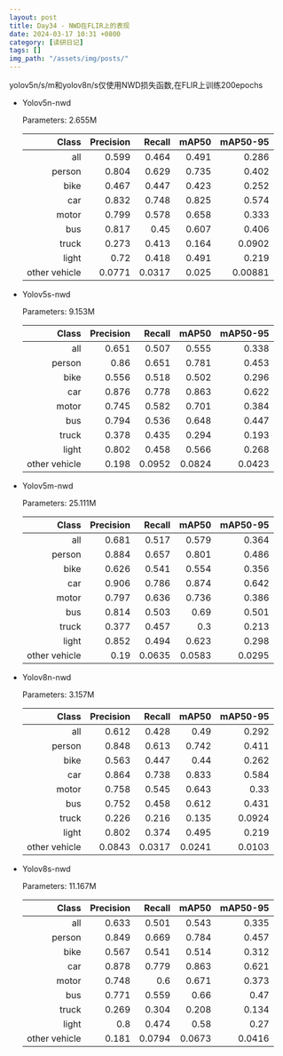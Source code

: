 ```yaml
---
layout: post
title: Day34 - NWD在FLIR上的表现
date: 2024-03-17 10:31 +0800
category: [读研日记]
tags: []
img_path: "/assets/img/posts/"
---
```


yolov5n/s/m和yolov8n/s仅使用NWD损失函数,在FLIR上训练200epochs

- Yolov5n-nwd

    Parameters: 2.655M

    |                Class|  Precision|     Recall|      mAP50|   mAP50-95|
    |                 ---:|       ---:|       ---:|       ---:|       ---:|
    |                  all|      0.599|      0.464|      0.491|      0.286|
    |               person|      0.804|      0.629|      0.735|      0.402|
    |                 bike|      0.467|      0.447|      0.423|      0.252|
    |                  car|      0.832|      0.748|      0.825|      0.574|
    |                motor|      0.799|      0.578|      0.658|      0.333|
    |                  bus|      0.817|       0.45|      0.607|      0.406|
    |                truck|      0.273|      0.413|      0.164|     0.0902|
    |                light|       0.72|      0.418|      0.491|      0.219|
    |        other vehicle|     0.0771|     0.0317|      0.025|    0.00881|

- Yolov5s-nwd

    Parameters: 9.153M

    |                Class|  Precision|     Recall|      mAP50|   mAP50-95|
    |                 ---:|       ---:|       ---:|       ---:|       ---:|
    |                  all|      0.651|      0.507|      0.555|      0.338|
    |               person|       0.86|      0.651|      0.781|      0.453|
    |                 bike|      0.556|      0.518|      0.502|      0.296|
    |                  car|      0.876|      0.778|      0.863|      0.622|
    |                motor|      0.745|      0.582|      0.701|      0.384|
    |                  bus|      0.794|      0.536|      0.648|      0.447|
    |                truck|      0.378|      0.435|      0.294|      0.193|
    |                light|      0.802|      0.458|      0.566|      0.268|
    |        other vehicle|      0.198|     0.0952|     0.0824|     0.0423|

- Yolov5m-nwd

    Parameters: 25.111M

    |                Class|  Precision|     Recall|      mAP50|   mAP50-95|
    |                 ---:|       ---:|       ---:|       ---:|       ---:|
    |                  all|      0.681|      0.517|      0.579|      0.364|
    |               person|      0.884|      0.657|      0.801|      0.486|
    |                 bike|      0.626|      0.541|      0.554|      0.356|
    |                  car|      0.906|      0.786|      0.874|      0.642|
    |                motor|      0.797|      0.636|      0.736|      0.386|
    |                  bus|      0.814|      0.503|       0.69|      0.501|
    |                truck|      0.377|      0.457|        0.3|      0.213|
    |                light|      0.852|      0.494|      0.623|      0.298|
    |        other vehicle|       0.19|     0.0635|     0.0583|     0.0295|

- Yolov8n-nwd

    Parameters: 3.157M

    |                Class|  Precision|     Recall|      mAP50|   mAP50-95|
    |                 ---:|       ---:|       ---:|       ---:|       ---:|
    |                  all|      0.612|      0.428|       0.49|      0.292|
    |               person|      0.848|      0.613|      0.742|      0.411|
    |                 bike|      0.563|      0.447|       0.44|      0.262|
    |                  car|      0.864|      0.738|      0.833|      0.584|
    |                motor|      0.758|      0.545|      0.643|       0.33|
    |                  bus|      0.752|      0.458|      0.612|      0.431|
    |                truck|      0.226|      0.216|      0.135|     0.0924|
    |                light|      0.802|      0.374|      0.495|      0.219|
    |        other vehicle|     0.0843|     0.0317|     0.0241|     0.0103|

- Yolov8s-nwd

    Parameters: 11.167M

    |                Class|  Precision|     Recall|      mAP50|   mAP50-95|
    |                 ---:|       ---:|       ---:|       ---:|       ---:|
    |                  all|      0.633|      0.501|      0.543|      0.335|
    |               person|      0.849|      0.669|      0.784|      0.457|
    |                 bike|      0.567|      0.541|      0.514|      0.312|
    |                  car|      0.878|      0.779|      0.863|      0.621|
    |                motor|      0.748|        0.6|      0.671|      0.373|
    |                  bus|      0.771|      0.559|       0.66|       0.47|
    |                truck|      0.269|      0.304|      0.208|      0.134|
    |                light|        0.8|      0.474|       0.58|       0.27|
    |        other vehicle|      0.181|     0.0794|     0.0673|     0.0416|
